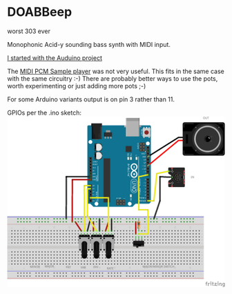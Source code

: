 # DOABBeep
worst 303 ever

Monophonic Acid-y sounding bass synth with MIDI input.

[I started with the Auduino project](https://code.google.com/archive/p/tinkerit/wikis/Auduino.wiki)

The [MIDI PCM Sample player](https://github.com/b38tn1k/MIDI_PCM_Sampler) was not very useful. This fits in the same case with the same circuitry :-) There are probably better ways to use the pots, worth experimenting or just adding more pots ;-)

For some Arduino variants output is on pin 3 rather than 11.

GPIOs per the .ino sketch:
![Circuit Diagram](https://github.com/b38tn1k/MIDI_PCM_Sampler/blob/master/MIDI_PCM_SAMPLER.png)
